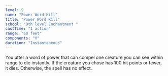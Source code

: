 ```yaml
---
level: 9
name: "Power Word Kill"
title: "Power Word Kill"
school: "9th level Enchantment "
castTime: "1 action"
range: "60 feet"
components: "V"
duration: "Instantaneous"
---
```


You utter a word of power that can compel one creature you can see within range to die instantly. If the creature you chose has 100 hit points or fewer, it dies. Otherwise, the spell has no effect.
